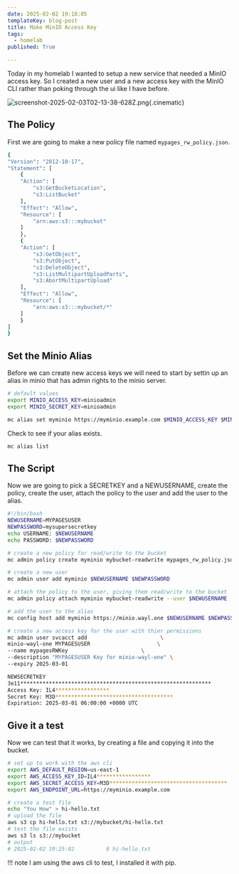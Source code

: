 ```yaml
---
date: 2025-02-02 19:18:05
templateKey: blog-post
title: Make MinIO Access Key
tags:
  - homelab
published: True

---
```


Today in my homelab I wanted to setup a new service that needed a MinIO access
key. So I created a new user and a new access key with the MinIO CLI rather
than poking through the ui like I have before.

![screenshot-2025-02-03T02-13-38-628Z.png](https://dropper.wayl.one/api/file/2f706c5d-c591-4465-8d2b-eb18ce26aeca.png){.cinematic}

## The Policy

First we are going to make a new policy file named `mypages_rw_policy.json`.

```bash
{
"Version": "2012-10-17",
"Statement": [
    {
    "Action": [
        "s3:GetBucketLocation",
        "s3:ListBucket"
    ],
    "Effect": "Allow",
    "Resource": [
        "arn:aws:s3:::mybucket"
    ]
    },
    {
    "Action": [
        "s3:GetObject",
        "s3:PutObject",
        "s3:DeleteObject",
        "s3:ListMultipartUploadParts",
        "s3:AbortMultipartUpload"
    ],
    "Effect": "Allow",
    "Resource": [
        "arn:aws:s3:::mybucket/*"
    ]
    }
]
}
```

## Set the Minio Alias

Before we can create new access keys we will need to start by settin up an
alias in minio that has admin rights to the minio server.

``` bash
# default values
export MINIO_ACCESS_KEY=minioadmin
export MINIO_SECRET_KEY=minioadmin

mc alias set myminio https://myminio.example.com $MINIO_ACCESS_KEY $MINIO_SECRET_KEY
```

Check to see if your alias exists.

``` bash
mc alias list
```

## The Script

Now we are going to pick a SECRETKEY and a NEWUSERNAME, create the policy,
create the user, attach the policy to the user and add the user to the alias.

``` bash
#!/bin/bash
NEWUSERNAME=MYPAGESUSER
NEWPASSWORD=mysupersecretkey
echo USERNAME: $NEWUSERNAME
echo PASSWORD: $NEWPASSWORD

# create a new policy for read/write to the bucket
mc admin policy create myminio mybucket-readwrite mypages_rw_policy.json

# create a new user
mc admin user add myminio $NEWUSERNAME $NEWPASSWORD

# attach the policy to the user, giving them read/write to the bucket
mc admin policy attach myminio mybucket-readwrite --user $NEWUSERNAME

# add the user to the alias
mc config host add myminio https://minio.wayl.one $NEWUSERNAME $NEWPASSWORD

# create a new access key for the user with thier permissions
mc admin user svcacct add                       \
minio-wayl-one MYPAGESUSER                     \
--name mypagesRWKey                       \
--description "MYPAGESUSER Key for minio-wayl-one" \
--expiry 2025-03-01
```

``` bash
NEWSECRETKEY
3e11************************************************************
Access Key: IL4*****************
Secret Key: M3D*************************************
Expiration: 2025-03-01 06:00:00 +0000 UTC
```

## Give it a test

Now we can test that it works, by creating a file and copying it into the
bucket.

``` bash
# set up to work with the aws cli
export AWS_DEFAULT_REGION=us-east-1
export AWS_ACCESS_KEY_ID=IL4*****************
export AWS_SECRET_ACCESS_KEY=M3D*************************************
export AWS_ENDPOINT_URL=https://myminio.example.com

# create a test file
echo "You How" > hi-hello.txt
# upload the file
aws s3 cp hi-hello.txt s3://mybucket/hi-hello.txt
# test the file exists
aws s3 ls s3://mybucket
# output
# 2025-02-02 19:25:02          8 hi-hello.txt
```

!!! note
    I am using the aws cli to test, I installed it with pip.
